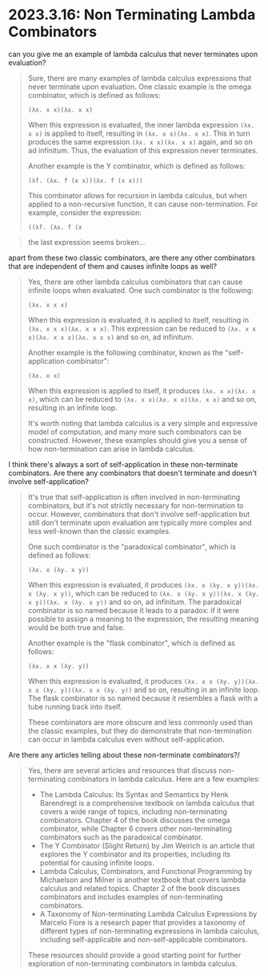 # 2023.3.16: Non Terminating Lambda Combinators

can you give me an example of lambda calculus that never terminates upon evaluation?

> Sure, there are many examples of lambda calculus expressions that never terminate upon evaluation. One classic example is the omega combinator, which is defined as follows:
>
> ```
> (λx. x x)(λx. x x)
> ```
>
> When this expression is evaluated, the inner lambda expression `(λx. x x)` is applied to itself, resulting in `(λx. x x)(λx. x x)`. This in turn produces the same expression `(λx. x x)(λx. x x)` again, and so on ad infinitum. Thus, the evaluation of this expression never terminates.
>
> Another example is the Y combinator, which is defined as follows:
>
> ```
> (λf. (λx. f (x x))(λx. f (x x)))
> ```
>
> This combinator allows for recursion in lambda calculus, but when applied to a non-recursive function, it can cause non-termination. For example, consider the expression:
>
> ```
> ((λf. (λx. f (x
> ```

> the last expression seems broken...

apart from these two classic combinators, are there any other combinators that are independent of them and causes infinite loops as well?

> Yes, there are other lambda calculus combinators that can cause infinite loops when evaluated. One such combinator is the following:
>
> ```
> (λx. x x x)
> ```
>
> When this expression is evaluated, it is applied to itself, resulting in `(λx. x x x)(λx. x x x)`. This expression can be reduced to `(λx. x x x)(λx. x x x)(λx. x x x)` and so on, ad infinitum.
>
> Another example is the following combinator, known as the "self-application combinator":
>
> ```
> (λx. x x)
> ```
>
> When this expression is applied to itself, it produces `(λx. x x)(λx. x x)`, which can be reduced to `(λx. x x)(λx. x x)(λx. x x)` and so on, resulting in an infinite loop.
>
> It's worth noting that lambda calculus is a very simple and expressive model of computation, and many more such combinators can be constructed. However, these examples should give you a sense of how non-termination can arise in lambda calculus.

I think there's always a sort of self-application in these non-terminate combinators. Are there any combinators that doesn't terminate and doesn't involve self-application?

> It's true that self-application is often involved in non-terminating combinators, but it's not strictly necessary for non-termination to occur. However, combinators that don't involve self-application but still don't terminate upon evaluation are typically more complex and less well-known than the classic examples.
>
> One such combinator is the "paradoxical combinator", which is defined as follows:
>
> ```
> (λx. x (λy. x y))
> ```
>
> When this expression is evaluated, it produces `(λx. x (λy. x y))(λx. x (λy. x y))`, which can be reduced to `(λx. x (λy. x y))(λx. x (λy. x y))(λx. x (λy. x y))` and so on, ad infinitum. The paradoxical combinator is so named because it leads to a paradox: if it were possible to assign a meaning to the expression, the resulting meaning would be both true and false.
>
> Another example is the "flask combinator", which is defined as follows:
>
> ```
> (λx. x x (λy. y))
> ```
>
> When this expression is evaluated, it produces `(λx. x x (λy. y))(λx. x x (λy. y))(λx. x x (λy. y))` and so on, resulting in an infinite loop. The flask combinator is so named because it resembles a flask with a tube running back into itself.
>
> These combinators are more obscure and less commonly used than the classic examples, but they do demonstrate that non-termination can occur in lambda calculus even without self-application.

Are there any articles telling about these non-terminate combinators?/

> Yes, there are several articles and resources that discuss non-terminating combinators in lambda calculus. Here are a few examples:
>
> - The Lambda Calculus: Its Syntax and Semantics by Henk Barendregt is a comprehensive textbook on lambda calculus that covers a wide range of topics, including non-terminating combinators. Chapter 4 of the book discusses the omega combinator, while Chapter 6 covers other non-terminating combinators such as the paradoxical combinator.
> - The Y Combinator (Slight Return) by Jim Weirich is an article that explores the Y combinator and its properties, including its potential for causing infinite loops.
> - Lambda Calculus, Combinators, and Functional Programming by Michaelson and Milner is another textbook that covers lambda calculus and related topics. Chapter 2 of the book discusses combinators and includes examples of non-terminating combinators.
> - A Taxonomy of Non-terminating Lambda Calculus Expressions by Marcelo Fiore is a research paper that provides a taxonomy of different types of non-terminating expressions in lambda calculus, including self-applicable and non-self-applicable combinators.
>
> These resources should provide a good starting point for further exploration of non-terminating combinators in lambda calculus.